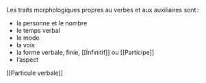 Les traits morphologiques propres au verbes et aux auxiliaires sont :

- la personne et le nombre
- le temps verbal
- le mode
- la voix
- la forme verbale, finie, [[İnfinitif]] ou [[Participe]]
- l’aspect

[[Particule verbale]]